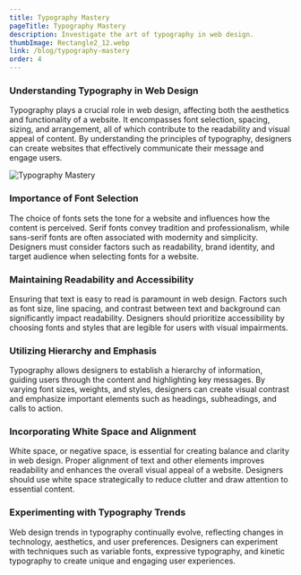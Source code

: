 ```yaml
---
title: Typography Mastery
pageTitle: Typography Mastery
description: Investigate the art of typography in web design.
thumbImage: Rectangle2_12.webp
link: /blog/typography-mastery
order: 4
---
```


### Understanding Typography in Web Design

Typography plays a crucial role in web design, affecting both the aesthetics and functionality of a website. It encompasses font selection, spacing, sizing, and arrangement, all of which contribute to the readability and visual appeal of content. By understanding the principles of typography, designers can create websites that effectively communicate their message and engage users.

![Typography Mastery](/assets/images/Rectangle2_12.webp)

### Importance of Font Selection

The choice of fonts sets the tone for a website and influences how the content is perceived. Serif fonts convey tradition and professionalism, while sans-serif fonts are often associated with modernity and simplicity. Designers must consider factors such as readability, brand identity, and target audience when selecting fonts for a website.

### Maintaining Readability and Accessibility

Ensuring that text is easy to read is paramount in web design. Factors such as font size, line spacing, and contrast between text and background can significantly impact readability. Designers should prioritize accessibility by choosing fonts and styles that are legible for users with visual impairments.

### Utilizing Hierarchy and Emphasis

Typography allows designers to establish a hierarchy of information, guiding users through the content and highlighting key messages. By varying font sizes, weights, and styles, designers can create visual contrast and emphasize important elements such as headings, subheadings, and calls to action.

### Incorporating White Space and Alignment

White space, or negative space, is essential for creating balance and clarity in web design. Proper alignment of text and other elements improves readability and enhances the overall visual appeal of a website. Designers should use white space strategically to reduce clutter and draw attention to essential content.

### Experimenting with Typography Trends

Web design trends in typography continually evolve, reflecting changes in technology, aesthetics, and user preferences. Designers can experiment with techniques such as variable fonts, expressive typography, and kinetic typography to create unique and engaging user experiences.